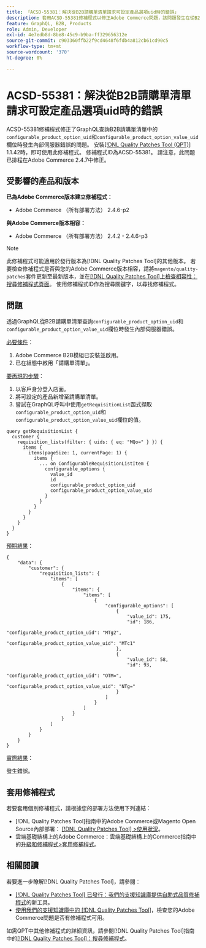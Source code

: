 ```yaml
---
title: 「ACSD-55381：解決從B2B請購單清單請求可設定產品選項uid時的錯誤」
description: 套用ACSD-55381修補程式以修正Adobe Commerce問題，該問題發生在從B2B請購單清單查詢「configurated_product_option_uid」和「configurated_product_option_value_uid」欄位的GraphQL期間發生內部伺服器錯誤。
feature: GraphQL, B2B, Products
role: Admin, Developer
exl-id: 4e7edb8d-8be8-45c9-b9ba-ff329656312e
source-git-commit: c903360ffb22f9cd4648f6fdb4a812cb61cd90c5
workflow-type: tm+mt
source-wordcount: '370'
ht-degree: 0%

---
```


# ACSD-55381：解決從B2B請購單清單請求可設定產品選項uid時的錯誤

ACSD-55381修補程式修正了GraphQL查詢B2B請購單清單中的`configurable_product_option_uid`和`configurable_product_option_value_uid`欄位時發生內部伺服器錯誤的問題。 安裝[[!DNL Quality Patches Tool (QPT)]](/help/announcements/adobe-commerce-announcements/magento-quality-patches-released-new-tool-to-self-serve-quality-patches.md) 1.1.42時，即可使用此修補程式。 修補程式ID為ACSD-55381。 請注意，此問題已排程在Adobe Commerce 2.4.7中修正。

## 受影響的產品和版本

**已為Adobe Commerce版本建立修補程式：**

* Adobe Commerce （所有部署方法） 2.4.6-p2

**與Adobe Commerce版本相容：**

* Adobe Commerce （所有部署方法） 2.4.2 - 2.4.6-p3

>[!NOTE]
>
>此修補程式可能適用於發行版本為[!DNL Quality Patches Tool]的其他版本。 若要檢查修補程式是否與您的Adobe Commerce版本相容，請將`magento/quality-patches`套件更新至最新版本，並在[[!DNL Quality Patches Tool]上檢查相容性：搜尋修補程式頁面](https://experienceleague.adobe.com/tools/commerce-quality-patches/index.html)。 使用修補程式ID作為搜尋關鍵字，以尋找修補程式。

## 問題

透過GraphQL從B2B請購單清單查詢`configurable_product_option_uid`和`configurable_product_option_value_uid`欄位時發生內部伺服器錯誤。

<u>必要條件</u>：

1. Adobe Commerce B2B模組已安裝並啟用。
1. 已在組態中啟用「請購單清單」。

<u>要再現的步驟</u>：

1. 以客戶身分登入店面。
1. 將可設定的產品新增至請購單清單。
1. 嘗試在GraphQL呼叫中使用`getRequisitionList`函式擷取`configurable_product_option_uid`和`configurable_product_option_value_uid`欄位的值。

```
query getRequisitionList {
  customer {
    requisition_lists(filter: { uids: { eq: "MQo=" } }) {
      items {
        items(pageSize: 1, currentPage: 1) {
          items {
            ... on ConfigurableRequisitionListItem {
              configurable_options {
                value_id
                id
                configurable_product_option_uid
                configurable_product_option_value_uid
              }
            }
          }
        }
      }
    }
  }
}
```

<u>預期結果</u>：

```
{
    "data": {
        "customer": {
            "requisition_lists": {
                "items": [
                    {
                        "items": {
                            "items": [
                                {
                                    "configurable_options": [
                                        {
                                            "value_id": 175,
                                            "id": 186,
                                            "configurable_product_option_uid": "MTg2",
                                            "configurable_product_option_value_uid": "MTc1"
                                        },
                                        {
                                            "value_id": 58,
                                            "id": 93,
                                            "configurable_product_option_uid": "OTM=",
                                            "configurable_product_option_value_uid": "NTg="
                                        }
                                    ]
                                }
                            ]
                        }
                    }
                ]
            }
        }
    }
}
```

<u>實際結果</u>：

發生錯誤。

## 套用修補程式

若要套用個別修補程式，請根據您的部署方法使用下列連結：

* [!DNL Quality Patches Tool]指南中的Adobe Commerce或Magento Open Source內部部署： [[!DNL Quality Patches Tool] >使用狀況](https://experienceleague.adobe.com/docs/commerce-operations/tools/quality-patches-tool/usage.html)。
* 雲端基礎結構上的Adobe Commerce：雲端基礎結構上的Commerce指南中的[升級和修補程式>套用修補程式](https://experienceleague.adobe.com/docs/commerce-cloud-service/user-guide/develop/upgrade/apply-patches.html)。

## 相關閱讀

若要進一步瞭解[!DNL Quality Patches Tool]，請參閱：

* [[!DNL Quality Patches Tool] 已發行：我們的支援知識庫提供自助式品質修補程式](/help/announcements/adobe-commerce-announcements/magento-quality-patches-released-new-tool-to-self-serve-quality-patches.md)的新工具。
* [使用我們的支援知識庫中的 [!DNL Quality Patches Tool]](/help/support-tools/patches-available-in-qpt-tool/check-patch-for-magento-issue-with-magento-quality-patches.md)，檢查您的Adobe Commerce問題是否有修補程式可用。

如需QPT中其他修補程式的詳細資訊，請參閱[!DNL Quality Patches Tool]指南中的[[!DNL Quality Patches Tool]：搜尋修補程式](https://experienceleague.adobe.com/tools/commerce-quality-patches/index.html)。
